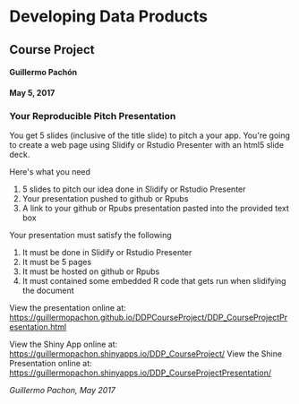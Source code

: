# Developing Data Products

## Course Project

#### Guillermo Pachón
#### May 5, 2017

### Your Reproducible Pitch Presentation

You get 5 slides (inclusive of the title slide) to pitch a your app. You're going to create a web page using Slidify or Rstudio Presenter with an html5 slide deck.

Here's what you need

1. 5 slides to pitch our idea done in Slidify or Rstudio Presenter
2. Your presentation pushed to github or Rpubs
3. A link to your github or Rpubs presentation pasted into the provided text box

Your presentation must satisfy the following

1. It must be done in Slidify or Rstudio Presenter
2. It must be 5 pages
3. It must be hosted on github or Rpubs
4. It must contained some embedded R code that gets run when slidifying the document

View the presentation online at: https://guillermopachon.github.io/DDPCourseProject/DDP_CourseProjectPresentation.html

View the Shiny App online at: https://guillermopachon.shinyapps.io/DDP_CourseProject/
View the Shine Presentation online at: https://guillermopachon.shinyapps.io/DDP_CourseProjectPresentation/

*Guillermo Pachon, May 2017*